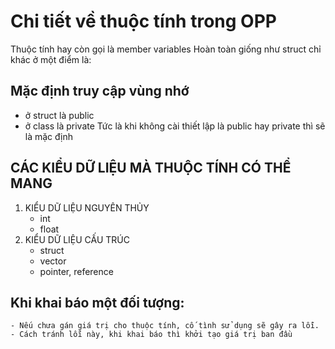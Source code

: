 # Chi tiết về thuộc tính trong OPP

Thuộc tính hay còn gọi là member variables
Hoàn toàn giống như struct chỉ khác ở một điểm là:
## Mặc định truy cập vùng nhớ 
- ở struct là public
- ở class là private
Tức là khi không cài thiết lập là public hay private thì sẽ là mặc định

## CÁC KIỂU DỮ LIỆU MÀ THUỘC TÍNH CÓ THỂ MANG
1. KIỂU DỮ LIỆU NGUYÊN THỦY 
    - int
    - float
2. KIỂU DỮ LIỆU CẤU TRÚC 
    - struct
    - vector
    - pointer, reference 

## Khi khai báo một đối tượng:
    - Nếu chưa gán giá trị cho thuộc tính, cố tình sử dụng sẽ gây ra lỗi.
    - Cách tránh lỗi này, khi khai báo thì khởi tạo giá trị ban đầu